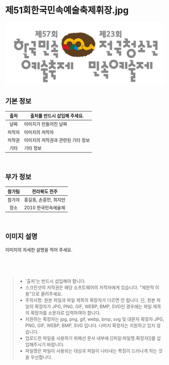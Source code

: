 
# 제51회한국민속예술축제휘장.jpg

![대표이미지](https://github.com/BadToki/minarchive/blob/e67ee8d42a4075acb4abecf87b715400754abaea/archive/image/%EC%A0%9C51%ED%9A%8C%ED%95%9C%EA%B5%AD%EB%AF%BC%EC%86%8D%EC%98%88%EC%88%A0%EC%B6%95%EC%A0%9C%ED%9C%98%EC%9E%A5.jpg)


## 기본 정보 

| 출처 |  출처를 반드시 삽입해 주세요. | 
|:-------------:|-------------|
| 날짜 |  이미지가 만들어진 날짜 | 
| 저작자 |  이미지의 저작자 | 
| 저작권 |  이미지의 저작권과 관련된 기타 정보 | 
| 기타 |  기타 정보 | 

<br/> 

## 부가 정보  

| 참가팀 |  전라북도 전주 | 
|:-------------:|-------------|
| 참가자 |  홍길동, 손흥민, 최지만 | 
| 장소 |  2010 한국민속에술체 | 

<br/> 

## 이미지 설명
이미지의 자세한 설명을 적어 주세요.


<br/><br/><br/>

> - '출처'는 반드시 삽입해야 합니다.
> - 스크린샷의 저작권은 해당 소프트웨어의 저작자에게 있습니다. "제한적 이용"으로 올려주세요.
> - 주의사항: 원본 파일과 파일 제목의 확장자가 다르면 안 됩니다. 단, 원본 파일의 확장자가 JPG, PNG, GIF, WEBP, BMP, SVG인 경우에는 파일 제목의 확장자를 소문자로 입력하여야 합니다.
> - 지원하는 확장자는 jpg, png, gif, webp, bmp, svg 및 대문자 확장자 JPG, PNG, GIF, WEBP, BMP, SVG 입니다. 나머지 확장자는 지원하고 있지 않습니다.
> - 업로드한 파일을 사용하기 위해선 문서 내부에 [[파일:파일명.확장자]]를 삽입해주시기 바랍니다.
> - 파일명은 파일이 사용되는 대상과 파일이 나타내는 특징이 드러나게 하는 것을 우선합니다.
